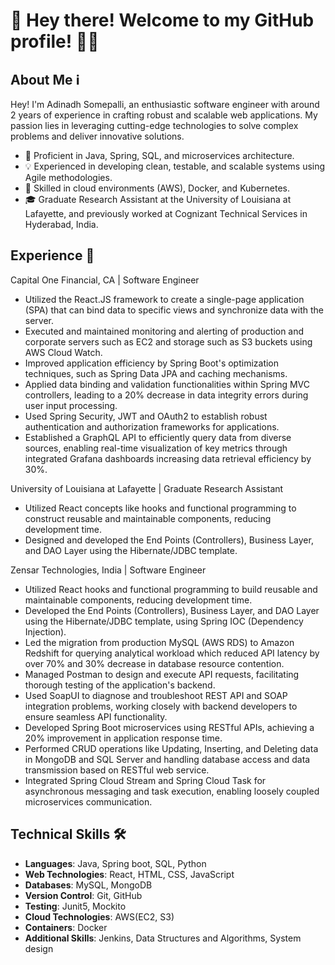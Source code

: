 # 👋 Hey there! Welcome to my GitHub profile! 👨‍💻

## About Me ℹ️

Hey! I'm Adinadh Somepalli, an enthusiastic software engineer with around 2 years of experience in crafting robust and scalable web applications. My passion lies in leveraging cutting-edge technologies to solve complex problems and deliver innovative solutions.

- 🌟 Proficient in Java, Spring, SQL, and microservices architecture.
- 💡 Experienced in developing clean, testable, and scalable systems using Agile methodologies.
- 🚀 Skilled in cloud environments (AWS), Docker, and Kubernetes.
- 🎓 Graduate Research Assistant at the University of Louisiana at Lafayette, and previously worked at Cognizant Technical Services in Hyderabad, India.

## Experience 💼

Capital One Financial, CA | Software Engineer                                                 	                                                                  

- Utilized the React.JS framework to create a single-page application (SPA) that can bind data to specific views and synchronize data with the server.
-	Executed and maintained monitoring and alerting of production and corporate servers such as EC2 and storage such as S3 buckets using AWS Cloud Watch.
-	Improved application efficiency by Spring Boot's optimization techniques, such as Spring Data JPA and caching mechanisms.
-	Applied data binding and validation functionalities within Spring MVC controllers, leading to a 20% decrease in data integrity errors during user input processing.
-	Used Spring Security, JWT and OAuth2 to establish robust authentication and authorization frameworks for applications.
-	Established a GraphQL API to efficiently query data from diverse sources, enabling real-time visualization of key metrics through integrated Grafana dashboards increasing data retrieval efficiency by 30%.

University of Louisiana at Lafayette | Graduate Research Assistant				             

-	Utilized React concepts like hooks and functional programming to construct reusable and maintainable components, reducing development time. 
-	Designed and developed the End Points (Controllers), Business Layer, and DAO Layer using the Hibernate/JDBC template.

Zensar Technologies, India | Software Engineer                                                                                                                

-	Utilized React hooks and functional programming to build reusable and maintainable components, reducing development time. 
-	Developed the End Points (Controllers), Business Layer, and DAO Layer using the Hibernate/JDBC template, using Spring IOC (Dependency Injection).
-	Led the migration from production MySQL (AWS RDS) to Amazon Redshift for querying analytical workload which reduced API latency by over 70% and 30% decrease in database resource contention.
-	Managed Postman to design and execute API requests, facilitating thorough testing of the application's backend.
-	Used SoapUI to diagnose and troubleshoot REST API and SOAP integration problems, working closely with backend developers to ensure seamless API functionality.
-	Developed Spring Boot microservices using RESTful APIs, achieving a 20% improvement in application response time.
-	Performed CRUD operations like Updating, Inserting, and Deleting data in MongoDB and SQL Server and handling database access and data transmission based on RESTful web service.
-	Integrated Spring Cloud Stream and Spring Cloud Task for asynchronous messaging and task execution, enabling loosely coupled microservices communication.


## Technical Skills 🛠️

- **Languages**: Java, Spring boot, SQL, Python
- **Web Technologies**: React, HTML, CSS, JavaScript
- **Databases**: MySQL, MongoDB
- **Version Control**: Git, GitHub
- **Testing**: Junit5, Mockito
- **Cloud Technologies**: AWS(EC2, S3)
- **Containers**: Docker
- **Additional Skills**: Jenkins, Data Structures and Algorithms, System design
